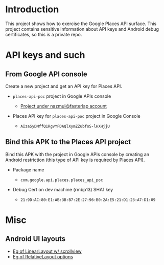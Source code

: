 # Introduction

This project shows how to exercise the Google Places API surface. This project
contains sensitive information about API keys and Android debug certificates,
so this is a private repo.

# API keys and such

## From Google API console

Create a new project and get an API key for Places API.

- `places-api-poc` project in Google APIs console
    - [Project under nazmul@fasterlap account](http://tinyurl.com/yb67bn2f)

- Places API key for `places-api-poc` project in Google Console
    - `AIzaSyDMffQ1RgvYFDAQlXymZZubfoS-lHXHjjU`

## Bind this APK to the Places API project

Bind this APK with the project in Google APIs console by creating an Android
restriction (this type of API key is required by Places API).

- Package name
    - `com.google.api.places.places_api_poc`

- Debug Cert on dev machine (rmbp13) SHA1 key
    - `21:9D:AC:80:E1:AB:3B:B7:2E:27:96:B0:2A:E5:21:D1:23:A7:D1:09`

# Misc

## Android UI layouts
- [Eg of LinearLayout w/ scrollview](http://tinyurl.com/yaht7rrm)
- [Eg of RelativeLayout options](http://tinyurl.com/y7rer3ch)